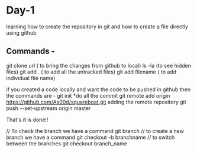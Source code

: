 # Day-1

learning how to create the repository in git and how to create a file directly using github

## Commands -

git clone url ( to bring the changes from github to local)
ls -la (to see hidden files)
git add . ( to add all the untracked files)
git add filename ( to add individual file name)

if you created a code locally and want the code to be pushed in github then the commands are -
git init
\*do all the commit
git remote add origin https://github.com/As00d/squareboat.git
adding the remote repository
git push --set-upstream origin master

That's it is done!!

// To check the branch we have a command
git branch
// to create a new branch we have a command
git checkout -b branchname
// to switch between the branches
git checkout branch_name
